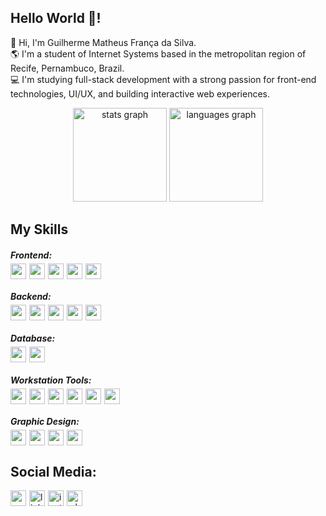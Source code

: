 <h2 align="left">Hello World 👋!</h2>

<p align="left">👋 Hi, I'm Guilherme Matheus França da Silva.<br>
🌎 I'm a student of Internet Systems based in the metropolitan region of Recife, Pernambuco, Brazil.<br>
💻 I'm studying full-stack development with a strong passion for front-end technologies, UI/UX, and building interactive web experiences.
</p>

<div align="center">
  <img src="https://github-readme-stats.vercel.app/api?username=GuilhermeMth&hide_title=false&hide_rank=false&show_icons=true&include_all_commits=true&count_private=true&disable_animations=false&theme=city_lights&bg_color=00000000&locale=en&hide_border=true" height="150" alt="stats graph" />
  <img src="https://github-readme-stats.vercel.app/api/top-langs?username=GuilhermeMth&locale=en&hide_title=false&layout=compact&card_width=320&langs_count=6&theme=city_lights&bg_color=00000000&hide_border=true" height="150" alt="languages graph" />
</div>

<h2 align="left">My Skills</h2>

<h5 align="left" style="margin-bottom: 5px;">Frontend:</h5>
<div align="left" style="display: flex; flex-wrap: wrap; gap: 5px;">
  <img src="https://img.shields.io/badge/JavaScript-FF9A00?logo=javascript&logoColor=white&style=for-the-badge" height="25" />
  <img src="https://img.shields.io/badge/TypeScript-3178C6?logo=typescript&logoColor=white&style=for-the-badge" height="25" />
  <img src="https://img.shields.io/badge/Next.js-000000?logo=nextdotjs&logoColor=white&style=for-the-badge" height="25" />
  <img src="https://img.shields.io/badge/HTML5-E34F26?logo=html5&logoColor=white&style=for-the-badge" height="25" />
  <img src="https://img.shields.io/badge/CSS3-1572B6?logo=css3&logoColor=white&style=for-the-badge" height="25" />
</div>

<h5 align="left" style="margin-bottom: 5px;">Backend:</h5>
<div align="left" style="display: flex; flex-wrap: wrap; gap: 5px;">
  <img src="https://img.shields.io/badge/Laravel-FF2D20?logo=laravel&logoColor=white&style=for-the-badge" height="25" />
  <img src="https://img.shields.io/badge/PHP-777BB4?logo=php&logoColor=white&style=for-the-badge" height="25" />
  <img src="https://img.shields.io/badge/Node.js-339933?logo=nodedotjs&logoColor=white&style=for-the-badge" height="25" />
  <img src="https://img.shields.io/badge/Sequelize-52B0E7?logo=sequelize&logoColor=white&style=for-the-badge" height="25" />
  <img src="https://img.shields.io/badge/Java-007396?logo=openjdk&logoColor=white&style=for-the-badge" height="25" />
</div>

<h5 align="left" style="margin-bottom: 5px;">Database:</h5>
<div align="left" style="display: flex; flex-wrap: wrap; gap: 5px;">
  <img src="https://img.shields.io/badge/MySQL-4479A1?logo=mysql&logoColor=white&style=for-the-badge" height="25" />
  <img src="https://img.shields.io/badge/PostgreSQL-4169E1?logo=postgresql&logoColor=white&style=for-the-badge" height="25" />
</div>

<h5 align="left" style="margin-bottom: 5px;">Workstation Tools:</h5>
<div align="left" style="display: flex; flex-wrap: wrap; gap: 5px;">
  <img src="https://img.shields.io/badge/Linux-FF9A00?logo=linux&logoColor=white&style=for-the-badge" height="25" />
  <img src="https://img.shields.io/badge/Ubuntu-E95420?logo=ubuntu&logoColor=white&style=for-the-badge" height="25" />
  <img src="https://img.shields.io/badge/VS Code-007ACC?logo=visualstudiocode&logoColor=white&style=for-the-badge" height="25" />
  <img src="https://img.shields.io/badge/Eclipse-2C2255?logo=eclipseide&logoColor=white&style=for-the-badge" height="25" />
  <img src="https://img.shields.io/badge/Figma-F24E1E?logo=figma&logoColor=white&style=for-the-badge" height="25" />
  <img src="https://img.shields.io/badge/Git-F05032?logo=git&logoColor=white&style=for-the-badge" height="25" />
</div>

<h5 align="left" style="margin-bottom: 5px;">Graphic Design:</h5>
<div align="left" style="display: flex; flex-wrap: wrap; gap: 5px;">
  <img src="https://img.shields.io/badge/Photoshop-31A8FF?logo=adobephotoshop&logoColor=black&style=for-the-badge" height="25" />
  <img src="https://img.shields.io/badge/Illustrator-FF9A00?logo=adobeillustrator&logoColor=black&style=for-the-badge" height="25" />
  <img src="https://img.shields.io/badge/After Effects-9999FF?logo=adobeaftereffects&logoColor=black&style=for-the-badge" height="25" />
  <img src="https://img.shields.io/badge/Canva-00C4CC?logo=canva&logoColor=whitek&style=for-the-badge" height="25" />
</div>

<h2 align="left">Social Media:</h2>
<div align="left" style="display: flex; flex-wrap: wrap; gap: 5px;">
  <a href="https://mail.google.com/mail/?view=cm&fs=1&to=guilhermemfranca06@gmail.com" target="_blank">
    <img src="https://img.shields.io/static/v1?message=Gmail&logo=gmail&label=&color=D14836&logoColor=white&labelColor=&style=for-the-badge" height="25" alt="gmail logo" />
  </a>
  <a href="#" target="_blank">
    <img src="https://img.shields.io/static/v1?message=LinkedIn&logo=linkedin&label=&color=0077B5&logoColor=white&labelColor=&style=for-the-badge" height="25" alt="linkedin logo" />
  </a>
  <a href="https://www.instagram.com/gui_mth/" target="_blank">
    <img src="https://img.shields.io/static/v1?message=Instagram&logo=instagram&label=&color=E4405F&logoColor=white&labelColor=&style=for-the-badge" height="25" alt="instagram logo" />
  </a>
  <a href="https://api.whatsapp.com/send?phone=5581997399413" target="_blank">
    <img src="https://img.shields.io/static/v1?message=Whatsapp&logo=whatsapp&label=&color=25D366&logoColor=white&labelColor=&style=for-the-badge" height="25" alt="whatsapp logo" />
  </a>
</div>
